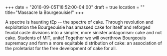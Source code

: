 +++
date = "2016-09-05T18:52:00-04:00"
draft = true
location = ""
title="Massacre la Bourgeouisie!"
+++

A spectre is haunting tEp -- the spectre of cake. Through revolution and exploitation the Bourgeouisie has amassed cake for itself and reforged feudal caste divisions into a simpler, more sinister antagonism: cake and not cake.  Students of MIT, unite! Together we will overthrow Bourgeouis supremacy and form a more equitable distribution of cake: an association of the proletariat for the free development of cake for all.
